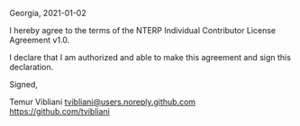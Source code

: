 Georgia, 2021-01-02

I hereby agree to the terms of the NTERP Individual Contributor License
Agreement v1.0.

I declare that I am authorized and able to make this agreement and sign this
declaration.

Signed,

Temur Vibliani tvibliani@users.noreply.github.com https://github.com/tvibliani
